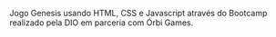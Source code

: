Jogo Genesis usando HTML, CSS e Javascript através do Bootcamp realizado pela DIO em parceria com Órbi Games.
